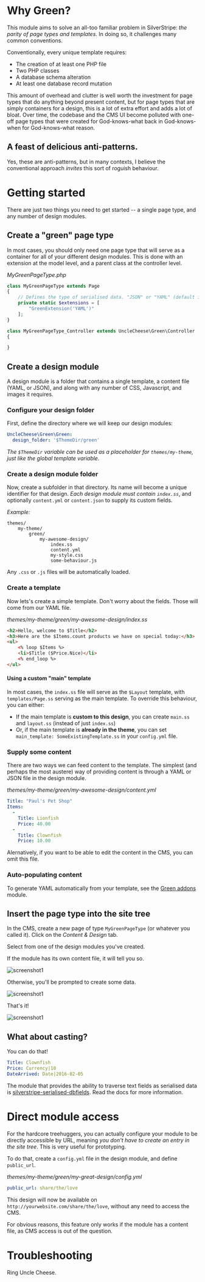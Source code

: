 # Why Green?

This module aims to solve an all-too familiar problem in SilverStripe: _the parity of page types and templates_. In doing so, it challenges many common conventions. 

Conventionally, every unique template requires:

* The creation of at least one PHP file
* Two PHP classes
* A database schema alteration
* At least one database record mutation

This amount of overhead and clutter is well worth the investment for page types that do anything beyond present content, but for page types that are simply containers for a design, this is a lot of extra effort and adds a lot of bloat. Over time, the codebase and the CMS UI become polluted with one-off page types that were created for God-knows-what back in God-knows-when for God-knows-what reason.

## A feast of delicious anti-patterns.

Yes, these are anti-patterns, but in many contexts, I believe the conventional approach _invites_ this sort of roguish behaviour.

# Getting started
There are just two things you need to get started -- a single page type, and any number of design modules.

## Create a "green" page type
In most cases, you should only need one page type that will serve as a container for all of your different design modules. This is done with an extension at the model level, and a parent class at the controller level.

_MyGreenPageType.php_
```php
class MyGreenPageType extends Page
{
	// Defines the type of serialised data. "JSON" or "YAML" (default is YAML)
	private static $extensions = [
		"GreenExtension('YAML')" 
	];
}

class MyGreenPageType_Controller extends UncleCheese\Green\Controller
{

}
```

## Create a design module

A design module is a folder that contains a single template, a content file (YAML, or JSON), and along with any number of CSS, Javascript, and images it requires.

### Configure your design folder

First, define the directory where we will keep our design modules:

```yaml
UncleCheese\Green\Green:  
  design_folder: '$ThemeDir/green'
```
_The `$ThemeDir` variable can be used as a placeholder for `themes/my-theme`, just like the global template variable._

### Create a design module folder

Now, create a subfolder in that directory. Its name will become a unique identifier for that design. *Each design module must contain `index.ss`*, and optionally `content.yml` or `content.json` to supply its custom fields.

*Example:*
```
themes/
    my-theme/
        green/
            my-awesome-design/
                index.ss
                content.yml
                my-style.css
                some-behaviour.js
```

Any `.css` or `.js` files will be automatically loaded.

### Create a template

Now lets's create a simple template. Don't worry about the fields. Those will come from our YAML file.

_themes/my-theme/green/my-awesome-design/index.ss_
```html
<h2>Hello, welcome to $Title</h2>
<h3>Here are the $Items.count products we have on special today:</h3>
<ul>
	<% loop $Items %>
	<li>$Title ($Price.Nice)</li>
	<% end_loop %>
</ul>
```

#### Using a custom "main" template

In most cases, the `index.ss` file will serve as the `$Layout` template, with `templates/Page.ss` serving as the main template. To override this behaviour, you can either:

* If the main template is **custom to this design**, you can create `main.ss` and `layout.ss` (instead of just `index.ss`)
* Or, if the main template is **already in the theme**, you can set `main_template: SomeExistingTemplate.ss` in your `config.yml` file.

### Supply some content

There are two ways we can feed content to the template. The simplest (and perhaps the most austere) way of providing content is through a YAML or JSON file in the design module.

_themes/my-theme/green/my-awesome-design/content.yml_
```yaml
Title: "Paul's Pet Shop"
Items:
  -
    Title: Lionfish
    Price: 40.00
  -
    Title: Clownfish
    Price: 10.00
```

Alernatively, if you want to be able to edit the content in the CMS, you can omit this file.

### Auto-populating content

To generate YAML automatically from your template, see the [Green addons](https://github.com/unclecheese/silverstripe-green-addons) module.

## Insert the page type into the site tree

In the CMS, create a new page of type `MyGreenPageType` (or whatever you called it). Click on the *Content & Design* tab.

Select from one of the design modules you've created.

If the module has its own content file, it will tell you so.

![screenshot1](../screenshot1.png?raw=true)

Otherwise, you'll be prompted to create some data.

![screenshot1](../screenshot2.png?raw=true)

That's it!

![screenshot1](../screenshot3.png?raw=true)

## What about casting?

You can do that!
 
```yaml
Title: Clownfish
Price: Currency|10
DateArrived: Date|2016-02-05
```

The module that provides the ability to traverse text fields as serialised data is [silverstripe-serialised-dbfields](http://github.com/unclecheese/silverstripe-serialised-dbfields). Read the docs for more information.

# Direct module access

For the hardcore treehuggers, you can actually configure your module to be directly accessible by URL, meaning *you don't have to create an entry in the site tree*. This is very useful for prototyping.

To do that, create a `config.yml` file in the design module, and define `public_url`.

_themes/my-theme/green/my-great-design/config.yml_
```yaml
public_url: share/the/love
```

This design will now be available on `http://yourwebsite.com/share/the/love`, without any need to access the CMS.

For obvious reasons, this feature only works if the module has a content file, as CMS access is out of the question.

# Troubleshooting

Ring Uncle Cheese.



